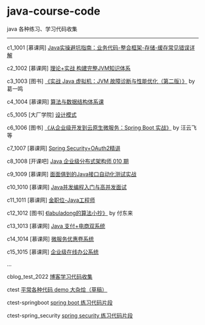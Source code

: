 # java-course-code
java 各种练习、学习代码收集

----

c1_1001     [慕课网] [Java实操避坑指南：业务代码-整合框架-存储-缓存常见错误详解](https://github.com/ybqdren/java-course-code/tree/main/c10_1010)

c2_1002     [慕课网] [理论+实战 构建完整JVM知识体系](https://github.com/ybqdren/java-course-code/tree/main/c2_1002)

c3_1003     [图书] [《实战 Java 虚拟机：JVM 故障诊断与性能优化（第二版）》](https://github.com/ybqdren/java-course-code/tree/main/c3_1003) by 葛一鸣

c4_1004     [慕课网] [算法与数据结构体系课](https://github.com/ybqdren/java-course-code/tree/main/c4_1004)

c5_1005     [大厂学院] [设计模式](https://github.com/ybqdren/java-course-code/tree/main/c5_1005)

c6_1006     [图书] [《从企业级开发到云原生微服务：Spring Boot 实战》](https://github.com/ybqdren/java-course-code/tree/main/c6_1006)  by 汪云飞 等

c7_1007     [慕课网] [Spring Security+OAuth2精讲](https://github.com/ybqdren/java-course-code/tree/main/c7_1007)

c8_1008     [开课吧] [Java 企业级分布式架构师 010 期](https://github.com/ybqdren/java-course-code/tree/main/c8_1008)

c9_1009     [慕课网] [面面俱到的Java接口自动化测试实战](https://github.com/ybqdren/java-course-code/tree/main/c9_1009)

c10_1010    [慕课网] [Java并发编程入门与高并发面试](https://github.com/ybqdren/java-course-code/tree/main/c10_1010)

c11_1011    [慕课网] [金职位-Java工程师](https://github.com/ybqdren/java-course-code/tree/main/c11_1011)

c12_1012    [图书] [《labuladong的算法小抄》](https://github.com/ybqdren/java-course-code/tree/main/c12_1012) by 付东来

c13_1013    [慕课网] [Java 支付+电商双系统](https://github.com/ybqdren/java-course-code/tree/main/c13_1013)

c14_1014    [慕课网] [微服务优惠卷系统](https://github.com/ybqdren/java-course-code/tree/main/c14_1014)

c15_1015    [慕课网] [企业级在线办公系统](https://github.com/ybqdren/java-course-code/tree/main/c15_1015)


...

cblog_test_2022 [博客学习代码收集](https://github.com/ybqdren/java-course-code/tree/main/cblog_test_2022)

ctest   [平常各种代码 demo 大杂烩（草稿）](https://github.com/ybqdren/java-course-code/tree/main/ctest)

ctest-springboot [spring boot 练习代码片段](https://github.com/ybqdren/java-course-code/tree/main/ctest-springboot)

ctest-spring_security [spring security 练习代码片段](https://github.com/ybqdren/java-course-code/tree/main/ctest-spring_security)



